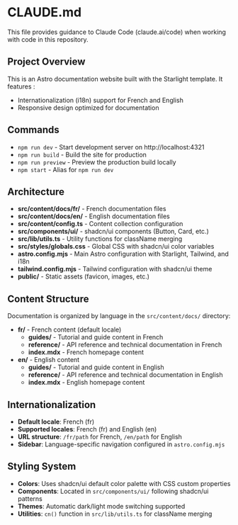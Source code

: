 # CLAUDE.md

This file provides guidance to Claude Code (claude.ai/code) when working with code in this repository.

## Project Overview

This is an Astro documentation website built with the Starlight template. It features :
- Internationalization (i18n) support for French and English
- Responsive design optimized for documentation

## Commands

- `npm run dev` - Start development server on http://localhost:4321
- `npm run build` - Build the site for production
- `npm run preview` - Preview the production build locally
- `npm start` - Alias for `npm run dev`

## Architecture

- **src/content/docs/fr/** - French documentation files
- **src/content/docs/en/** - English documentation files
- **src/content/config.ts** - Content collection configuration
- **src/components/ui/** - shadcn/ui components (Button, Card, etc.)
- **src/lib/utils.ts** - Utility functions for className merging
- **src/styles/globals.css** - Global CSS with shadcn/ui color variables
- **astro.config.mjs** - Main Astro configuration with Starlight, Tailwind, and i18n
- **tailwind.config.mjs** - Tailwind configuration with shadcn/ui theme
- **public/** - Static assets (favicon, images, etc.)

## Content Structure

Documentation is organized by language in the `src/content/docs/` directory:
- **fr/** - French content (default locale)
  - **guides/** - Tutorial and guide content in French
  - **reference/** - API reference and technical documentation in French
  - **index.mdx** - French homepage content
- **en/** - English content
  - **guides/** - Tutorial and guide content in English
  - **reference/** - API reference and technical documentation in English
  - **index.mdx** - English homepage content

## Internationalization

- **Default locale**: French (fr)
- **Supported locales**: French (fr) and English (en)
- **URL structure**: `/fr/path` for French, `/en/path` for English
- **Sidebar**: Language-specific navigation configured in `astro.config.mjs`

## Styling System

- **Colors**: Uses shadcn/ui default color palette with CSS custom properties
- **Components**: Located in `src/components/ui/` following shadcn/ui patterns
- **Themes**: Automatic dark/light mode switching supported
- **Utilities**: `cn()` function in `src/lib/utils.ts` for className merging